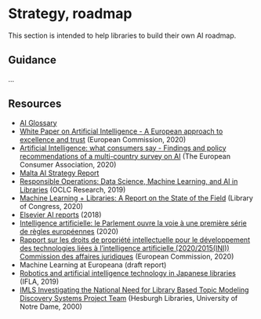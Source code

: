 # Strategy, roadmap 
This section is intended to help libraries to build their own AI roadmap.


## Guidance
...

## Resources
- [AI Glossary](https://marielebert.wordpress.com/2021/04/16/ai-glossary/)
- [White Paper on Artificial Intelligence - A European approach to excellence and trust](https://ec.europa.eu/info/sites/info/files/commission-white-paper-artificial-intelligence-feb2020_en.pdf) (European Commission, 2020)
- [Artificial Intelligence:
what consumers say - Findings and policy recommendations of a multi-country survey on AI](http://www.beuc.eu/publications/beuc-x-2020-078_artificial_intelligence_what_consumers_say_report.pdf?utm_source=POLITICO.EU&utm_campaign=5a7d137f82-EMAIL_CAMPAIGN_2020_09_09_08_59&utm_medium=email&utm_term=0_10959edeb5-5a7d137f82-190598416) (The European Consumer Association, 2020)
- [Malta AI Strategy Report](https://ec.europa.eu/knowledge4policy/ai-watch/malta-ai-strategy-report_en)
- [Responsible Operations: Data Science, Machine Learning, and AI in Libraries](https://www.oclc.org/research/publications/2019/oclcresearch-responsible-operations-data-science-machine-learning-ai.html) (OCLC Research, 2019)
- [Machine Learning + Libraries: A Report on the State of the Field](https://blogs.loc.gov/thesignal/2020/07/machine-learning-libraries-a-report-on-the-state-of-the-field/) (Library of Congress, 2020)
- [Elsevier AI reports](https://www.elsevier.com/research-intelligence/resource-library/ai-report) (2018)
- [Intelligence artificielle: le Parlement ouvre la voie à une première série de règles européennes](https://www.europarl.europa.eu/news/fr/press-room/20201016IPR89544/) (2020)
- [Rapport sur les droits de propriété intellectuelle pour le développement des technologies liées à l’intelligence artificielle (2020/2015(INI))
Commission des affaires juridiques](https://www.europarl.europa.eu/doceo/document/A-9-2020-0176_FR.pdf) (European Commission, 2020)
- Machine Learning at Europeana (draft report)
- [Robotics and artificial intelligence technology in Japanese libraries](http://library.ifla.org/2695/1/s08-2019-harada-en.pdf) (IFLA, 2019)
- [IMLS Investigating the National Need for Library Based Topic Modeling Discovery Systems Project Team](https://innovation.library.nd.edu/crossdisciplinary-research/) (Hesburgh Libraries, University of Notre Dame, 2000)
